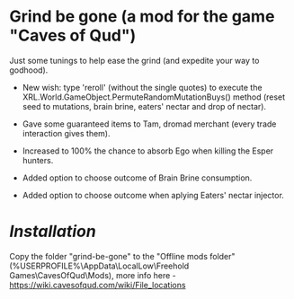 # Grind be gone (a mod for the game "Caves of Qud")

Just some tunings to help ease the grind (and expedite your way to godhood).

- New wish: type 'reroll' (without the single quotes) to execute the XRL.World.GameObject.PermuteRandomMutationBuys() method (reset seed to mutations, brain brine, eaters' nectar and drop of nectar).

- Gave some guaranteed items to Tam, dromad merchant (every trade interaction gives them).

- Increased to 100% the chance to absorb Ego when killing the Esper hunters.

- Added option to choose outcome of Brain Brine consumption.

- Added option to choose outcome when aplying Eaters' nectar injector.

# *Installation* 

Copy the folder "grind-be-gone" to the "Offline mods folder" (%USERPROFILE%\AppData\LocalLow\Freehold Games\CavesOfQud\Mods), more info here - https://wiki.cavesofqud.com/wiki/File_locations
